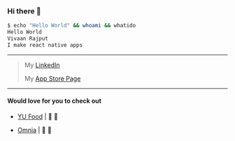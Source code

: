 ### Hi there 👋

<!--
**vivaanxr/vivaanxr** is a ✨ _special_ ✨ repository because its `README.md` (this file) appears on your GitHub profile.

Here are some ideas to get you started:

- 🔭 I’m currently working on ...
- 🌱 I’m currently learning ...
- 👯 I’m looking to collaborate on ...
- 🤔 I’m looking for help with ...
- 💬 Ask me about ...
- 📫 How to reach me: ...
- 😄 Pronouns: ...
- ⚡ Fun fact: ...
-->

```bash
$ echo "Hello World" && whoami && whatido
Hello World
Vivaan Rajput
I make react native apps
```

---

 >
 > My  [LinkedIn](https://www.linkedin.com/in/vivaan-rajput-39882418a/)
 > 
 > My [App Store Page](https://apps.apple.com/us/developer/vivaan-rajput/id1547692927)
 >
 
---

#### Would love for you to check out
- [YU Food](https://apps.apple.com/us/app/yu-food-yorku/id1547692715) | 📲 
- [Omnia](https://github.com/vivaanxr/Omnia) | 📲 
  
  </details>
</details>






